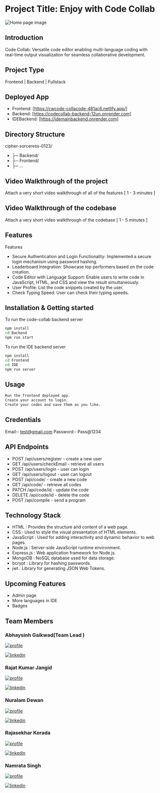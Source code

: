 # Project Title: Enjoy with Code Collab 

<img src="https://github.com/abhaysinh-gaikwad/cipher-sorceress-0123/blob/main/Frontend/assets/homepage.png" alt="Home page image"></img>

## Introduction
Code Collab: Versatile code editor enabling multi-language coding with real-time output visualization for seamless collaborative development.

## Project Type
Frontend | Backend | Fullstack

## Deployed App
- Frontend: [https://cwcode-collacode-481ac6.netlify.app/]
- Backend: [https://codecollab-backend-12un.onrender.com]
- IDEBackend: [https://idemainbackend.onrender.com]

## Directory Structure
cipher-sorceress-0123/
 - ├─ Backend/
 - ├─ Frontend/
 - ├─ ...

## Video Walkthrough of the project
Attach a very short video walkthrough of all of the features [ 1 - 3 minutes ]

## Video Walkthrough of the codebase
Attach a very short video walkthrough of the codebase [ 1 - 5 minutes ]

## Features
Features
-  Secure Authentication and Login Functionality: Implemented a secure login mechanism using password hashing.
-  Leaderboard Integration: Showcase top performers based on the code creation.
-  Code Editor with Language Support: Enable users to write code in JavaScript, HTML, and CSS and view the result simultaneously.
-  User Profile: List the code snippets created by the user.
-  Check Typing Speed: User can check their typing speeds.

## Installation & Getting started
To run the code-collab backend server 

```bash
npm install 
cd Backend
npm run start
```
To run the IDE backend server 

```bash
npm install 
cd Frontend
cd IDE
npm run server
```


## Usage

```bash
Run the frontend deployed app.
Create your account to login.
Create your codes and save them as you like.
```


## Credentials

Email:- test@gmail.com
Password:- Pass@1234

## API Endpoints

- POST /api/users/register - create a new user
- GET /api/users/checkEmail - retrieve all users
- POST /api/users/login - user can login
- GET /api/users/logout - user can logout
- POST /api/code/ - create a new code
- GET /api/code/ - retrieve all codes
- PATCH /api/code/id - update the code
- DELETE /api/code/id - delete the code
- POST /api/compile - send a program



## Technology Stack
- HTML       : Provides the structure and content of a web page.
- CSS        : Used to style the visual presentation of HTML elements.
- JavaScript : Used for adding interactivity and dynamic behavior to web pages.
- Node.js    : Server-side JavaScript runtime environment.
- Express.js : Web application framework for Node.js.
- MongoDB    :  NoSQL database used for data storage.
- bcrypt     : Library for hashing passwords.
- jwt        : Library for generating JSON Web Tokens.

## Upcoming Features 
- Admin page
- More languages in IDE
- Badges

## Team Members 
### Abhaysinh Gaikwad(Team Lead )
[![profile](https://img.shields.io/badge/Github-000?style=for-the-badge&logo=ko-fi&logoColor=white)](https://github.com/abhaysinh-gaikwad)

[![linkedin](https://img.shields.io/badge/Linkedin-0A66C2?style=for-the-badge&logo=linkedin&logoColor=white)](https://www.linkedin.com/in/abhaysinh-anil-gaikwad/)

### Rajat Kumar Jangid
[![profile](https://img.shields.io/badge/Github-000?style=for-the-badge&logo=ko-fi&logoColor=white)](https://github.com/RajatKumarJangid)

[![linkedin](https://img.shields.io/badge/Linkedin-0A66C2?style=for-the-badge&logo=linkedin&logoColor=white)](https://www.linkedin.com/in/rajat-jangid-2b2a5b232/)

### Nuralam Dewan 
[![profile](https://img.shields.io/badge/Github-000?style=for-the-badge&logo=ko-fi&logoColor=white)](https://github.com/nuralamdewan2000)

[![linkedin](https://img.shields.io/badge/Linkedin-0A66C2?style=for-the-badge&logo=linkedin&logoColor=white)](https://www.linkedin.com/in/nuralam-dewan-a72791175/)

### Rajasekhar Korada 
[![profile](https://img.shields.io/badge/Github-000?style=for-the-badge&logo=ko-fi&logoColor=white)](https://github.com/RScodes1)

[![linkedin](https://img.shields.io/badge/Linkedin-0A66C2?style=for-the-badge&logo=linkedin&logoColor=white)](https://www.linkedin.com/in/rajasekhar-korada-14b417177/)

### Namrata Singh 
[![profile](https://img.shields.io/badge/Github-000?style=for-the-badge&logo=ko-fi&logoColor=white)](https://github.com/10snamrata)

[![linkedin](https://img.shields.io/badge/Linkedin-0A66C2?style=for-the-badge&logo=linkedin&logoColor=white)](https://www.linkedin.com/in/namrata-singh-21b86b224/)





